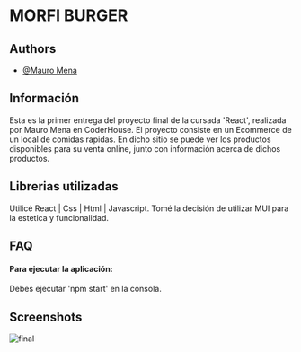 
# MORFI BURGER


## Authors

- [@Mauro Mena](https://github.com/martymcflyrokr)


## Información

Esta es la primer entrega del proyecto final de la cursada 'React', realizada por Mauro Mena en CoderHouse.
El proyecto consiste en un Ecommerce de un local de comidas rapidas. En dicho sitio se puede ver los productos
disponibles para su venta online, junto con información acerca de dichos productos.

## Librerias utilizadas
Utilicé React | Css | Html | Javascript.
Tomé la decisión de utilizar MUI para la estetica y funcionalidad.

## FAQ

#### Para ejecutar la aplicación:

Debes ejecutar 'npm start' en la consola.


## Screenshots


![final](https://user-images.githubusercontent.com/22405706/171771774-7db819e3-79c8-4a88-b1da-744d801ba25f.gif)




